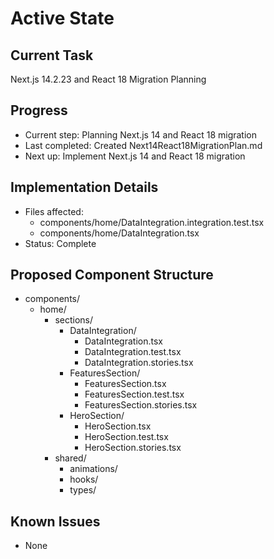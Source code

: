 # Active State

## Current Task
Next.js 14.2.23 and React 18 Migration Planning

## Progress
- Current step: Planning Next.js 14 and React 18 migration
- Last completed: Created Next14React18MigrationPlan.md
- Next up: Implement Next.js 14 and React 18 migration

## Implementation Details
- Files affected:
  - components/home/DataIntegration.integration.test.tsx
  - components/home/DataIntegration.tsx
- Status: Complete

## Proposed Component Structure
- components/
  - home/
    - sections/
      - DataIntegration/
        - DataIntegration.tsx
        - DataIntegration.test.tsx
        - DataIntegration.stories.tsx
      - FeaturesSection/
        - FeaturesSection.tsx
        - FeaturesSection.test.tsx
        - FeaturesSection.stories.tsx
      - HeroSection/
        - HeroSection.tsx
        - HeroSection.test.tsx
        - HeroSection.stories.tsx
    - shared/
      - animations/
      - hooks/
      - types/

## Known Issues
- None